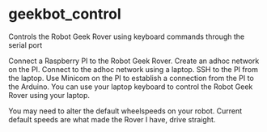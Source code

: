 # geekbot_control
Controls the Robot Geek Rover using keyboard commands through the serial port

Connect a Raspberry PI to the Robot Geek Rover.
Create an adhoc network on the PI.
Connect to the adhoc network using a laptop.
SSH to the PI from the laptop.
Use Minicom on the PI to establish a connection from the PI to the Arduino. 
You can use your laptop keyboard to control the Robot Geek Rover using your laptop.

You may need to alter the default wheelspeeds on your robot. Current default speeds are what made the Rover I have, drive straight.
